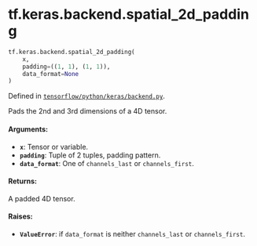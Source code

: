 <div itemscope itemtype="http://developers.google.com/ReferenceObject">
<meta itemprop="name" content="tf.keras.backend.spatial_2d_padding" />
<meta itemprop="path" content="Stable" />
</div>

# tf.keras.backend.spatial_2d_padding

``` python
tf.keras.backend.spatial_2d_padding(
    x,
    padding=((1, 1), (1, 1)),
    data_format=None
)
```



Defined in [`tensorflow/python/keras/backend.py`](https://www.tensorflow.org/code/tensorflow/python/keras/backend.py).

Pads the 2nd and 3rd dimensions of a 4D tensor.

#### Arguments:

* <b>`x`</b>: Tensor or variable.
* <b>`padding`</b>: Tuple of 2 tuples, padding pattern.
* <b>`data_format`</b>: One of `channels_last` or `channels_first`.


#### Returns:

A padded 4D tensor.


#### Raises:

* <b>`ValueError`</b>: if `data_format` is neither
        `channels_last` or `channels_first`.